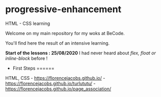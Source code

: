 # progressive-enhancement
HTML - CSS learning

Welcome on my main repository for my woks at BeCode.

You'll find here the result of an intensive learning.

**Start of the lessons : 25/08/2020**
I had never heard about _flex, float or inline-block_ before !

  - First Steps
  ======
  
  HTML, CSS
      - https://florencejacobs.github.io/
      - https://florencejacobs.github.io/turlututu/
      - https://florencejacobs.github.io/page_association/


